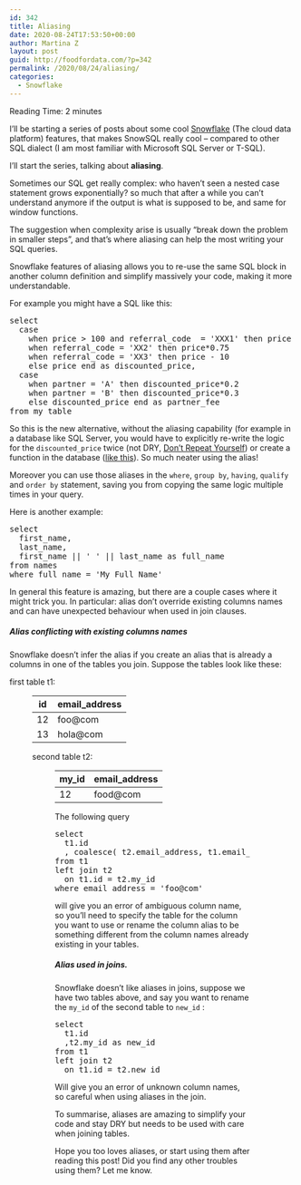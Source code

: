 ```yaml
---
id: 342
title: Aliasing
date: 2020-08-24T17:53:50+00:00
author: Martina Z
layout: post
guid: http://foodfordata.com/?p=342
permalink: /2020/08/24/aliasing/
categories:
  - Snowflake
---
```

<span class="rt-reading-time" style="display: block;"><span class="rt-label rt-prefix">Reading Time: </span> <span class="rt-time">2</span> <span class="rt-label rt-postfix">minutes</span></span> 

I&#8217;ll be starting a series of posts about some cool <a rel="noreferrer noopener" href="https://www.snowflake.com/" target="_blank">Snowflake</a> (The cloud data platform) features, that makes SnowSQL really cool &#8211; compared to other SQL dialect (I am most familiar with Microsoft SQL Server or T-SQL).

I&#8217;ll start the series, talking about **aliasing**.

Sometimes our SQL get really complex: who haven&#8217;t seen a nested case statement grows exponentially? so much that after a while you can&#8217;t understand anymore if the output is what is supposed to be, and same for window functions.

The suggestion when complexity arise is usually &#8220;break down the problem in smaller steps&#8221;, and that&#8217;s where aliasing can help the most writing your SQL queries.

Snowflake features of aliasing allows you to re-use the same SQL block in another column definition and simplify massively your code, making it more understandable.

For example you might have a SQL like this:

<pre class="EnlighterJSRAW" data-enlighter-language="sql" data-enlighter-theme="" data-enlighter-highlight="" data-enlighter-linenumbers="" data-enlighter-lineoffset="" data-enlighter-title="" data-enlighter-group="">select 
  case 
    when price > 100 and referral_code  = 'XXX1' then price * 0.9
    when referral_code = 'XX2' then price*0.75
    when referral_code = 'XX3' then price - 10 
    else price end as discounted_price,
  case 
    when partner = 'A' then discounted_price*0.2
    when partner = 'B' then discounted_price*0.3
    else discounted_price end as partner_fee
from my_table</pre>

So this is the new alternative, without the aliasing capability (for example in a database like SQL Server, you would have to explicitly re-write the logic for the `discounted_price` twice (not DRY, <a rel="noreferrer noopener" href="https://en.wikipedia.org/wiki/Don%27t_repeat_yourself" target="_blank">Don&#8217;t Repeat Yourself</a>) or create a function in the database (<a rel="noreferrer noopener" href="https://docs.microsoft.com/en-us/sql/t-sql/statements/create-function-transact-sql?view=sql-server-ver15" target="_blank">like this</a>). So much neater using the alias!

Moreover you can use those aliases in the `where`, `group by`, `having`, `qualify` and `order by` statement, saving you from copying the same logic multiple times in your query. 

Here is another example:

<pre class="EnlighterJSRAW" data-enlighter-language="sql" data-enlighter-theme="" data-enlighter-highlight="" data-enlighter-linenumbers="" data-enlighter-lineoffset="" data-enlighter-title="" data-enlighter-group="">select 
  first_name,
  last_name,
  first_name || ' ' || last_name as full_name
from names
where full_name = 'My Full Name'</pre>

In general this feature is amazing, but there are a couple cases where it might trick you. In particular: alias don&#8217;t override existing columns names and can have unexpected behaviour when used in join clauses.

##### Alias conflicting with existing columns names

Snowflake doesn&#8217;t infer the alias if you create an alias that is already a columns in one of the tables you join. Suppose the tables look like these:

first table t1:<figure class="wp-block-table is-style-regular">

| id | email_address |
| -- | ------------- |
| 12 | foo@com       |
| 13 | hola@com      |</figure> 

second table t2:<figure class="wp-block-table">

| my_id | email_address |
| ----- | ------------- |
| 12    | food@com      |</figure> 

The following query

<pre class="EnlighterJSRAW" data-enlighter-language="sql" data-enlighter-theme="" data-enlighter-highlight="" data-enlighter-linenumbers="" data-enlighter-lineoffset="" data-enlighter-title="" data-enlighter-group="">select 
  t1.id
  , coalesce( t2.email_address, t1.email_address) as email_address
from t1
left join t2
  on t1.id = t2.my_id
where email_address = 'foo@com'</pre>

will give you an error of ambiguous column name, so you&#8217;ll need to specify the table for the column you want to use or rename the column alias to be something different from the column names already existing in your tables.

##### Alias used in joins.

Snowflake doesn&#8217;t like aliases in joins, suppose we have two tables above, and say you want to rename the `my_id` of the second table to `new_id` :

<pre class="EnlighterJSRAW" data-enlighter-language="sql" data-enlighter-theme="" data-enlighter-highlight="" data-enlighter-linenumbers="" data-enlighter-lineoffset="" data-enlighter-title="" data-enlighter-group="">select 
  t1.id
  ,t2.my_id as new_id
from t1
left join t2 
  on t1.id = t2.new_id</pre>

Will give you an error of unknown column names, so careful when using aliases in the join.

To summarise, aliases are amazing to simplify your code and stay DRY but needs to be used with care when joining tables.

Hope you too loves aliases, or start using them after reading this post! Did you find any other troubles using them? Let me know.